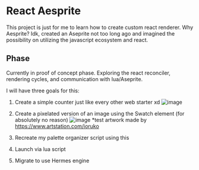 # React Aesprite

This project is just for me to learn how to create custom react renderer. Why Aesprite? Idk, created an Aseprite not too long ago and imagined the possibility on utilizing the javascript ecosystem and react.



## Phase

Currently in proof of concept phase. Exploring the react reconciler, rendering cycles, and communication with lua/Aseprite.

I will have three goals for this:

1. Create a simple counter just like every other web starter xd
![image](https://github.com/tifye/react-aseprite/assets/9316788/17268eb5-21f0-4ef6-949c-46601d42f478)

2. Create a pixelated version of an image using the Swatch element (for absolutely no reason)
![image](https://github.com/tifye/react-aseprite/assets/9316788/cd3a5bb1-bb36-4308-a547-34d7c9a79419)
*test artwork made by https://www.artstation.com/ioruko

4. Recreate my palette organizer script using this
5. Launch via lua script
6. Migrate to use Hermes engine
